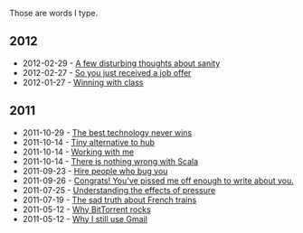 Those are words I type.

## 2012

  * 2012-02-29 - [A few disturbing thoughts about sanity](https://github.com/nddrylliog/blog/blob/master/2012/sanity.md)
  * 2012-02-27 - [So you just received a job offer](https://github.com/nddrylliog/blog/blob/master/2012/job-offers.md)
  * 2012-01-27 - [Winning with class](https://github.com/nddrylliog/blog/blob/master/2012/winning.md)

## 2011

  * 2011-10-29 - [The best technology never wins](https://github.com/nddrylliog/blog/blob/master/2011/software-evolution.md)
  * 2011-10-14 - [Tiny alternative to hub](https://github.com/nddrylliog/blog/blob/master/2011/tiny-hub.md)
  * 2011-10-14 - [Working with me](https://github.com/nddrylliog/blog/blob/master/2011/working-with-me.md)
  * 2011-10-14 - [There is nothing wrong with Scala](https://github.com/nddrylliog/blog/blob/master/2011/scala.md)
  * 2011-09-23 - [Hire people who bug you](https://github.com/nddrylliog/blog/blob/master/2011/nagging.md)
  * 2011-09-26 - [Congrats! You've pissed me off enough to write about you.](https://github.com/nddrylliog/blog/blob/master/2011/nodejs-vs-jruby.md)
  * 2011-07-25 - [Understanding the effects of pressure](https://github.com/nddrylliog/blog/blob/master/2011/pressure.md)
  * 2011-07-19 - [The sad truth about French trains](https://github.com/nddrylliog/blog/blob/master/2011/sncf.md)
  * 2011-05-12 - [Why BitTorrent rocks](https://github.com/nddrylliog/blog/blob/master/2011/bittorrent.md)
  * 2011-05-12 - [Why I still use Gmail](https://github.com/nddrylliog/blog/blob/master/2011/gmail.md)
